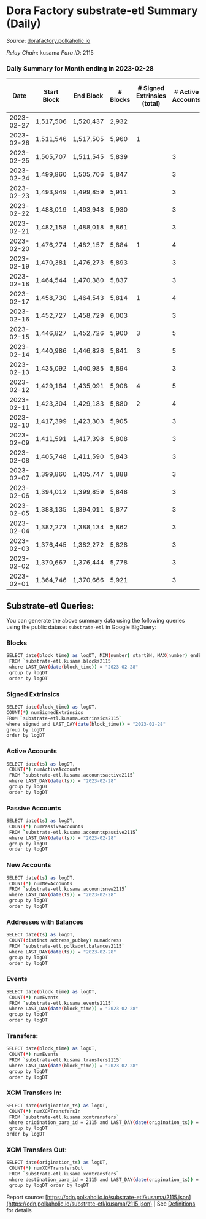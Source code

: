 # Dora Factory substrate-etl Summary (Daily)

_Source_: [dorafactory.polkaholic.io](https://dorafactory.polkaholic.io)

*Relay Chain*: kusama
*Para ID*: 2115



### Daily Summary for Month ending in 2023-02-28


| Date | Start Block | End Block | # Blocks | # Signed Extrinsics (total) | # Active Accounts | # Passive | # New | # Addresses with Balances | # Events | # Transfers | # XCM Transfers In | # XCM Transfers Out | Issues | 
| ---- | ----------- | --------- | -------- | --------------------------- | ----------------- | --------- | ----- | ------------------------- | -------- | ----------- | ------------------ | ------------------- | ------ |
| 2023-02-27 | 1,517,506 | 1,520,437 | 2,932 |  |  |  |  |  | 5,865 |   |   |   |  |
| 2023-02-26 | 1,511,546 | 1,517,505 | 5,960 | 1 |  |  |  | 372 | 11,931 | 1  |   |   |  |
| 2023-02-25 | 1,505,707 | 1,511,545 | 5,839 |  | 3 |  |  | 372 | 11,681 |   |   |   |  |
| 2023-02-24 | 1,499,860 | 1,505,706 | 5,847 |  | 3 |  |  | 372 | 11,697 |   |   |   |  |
| 2023-02-23 | 1,493,949 | 1,499,859 | 5,911 |  | 3 |  |  | 372 | 11,826 |   |   |   |  |
| 2023-02-22 | 1,488,019 | 1,493,948 | 5,930 |  | 3 |  |  | 372 | 11,863 |   |   |   |  |
| 2023-02-21 | 1,482,158 | 1,488,018 | 5,861 |  | 3 |  |  | 372 | 11,725 |   |   |   |  |
| 2023-02-20 | 1,476,274 | 1,482,157 | 5,884 | 1 | 4 | 1 |  | 372 | 11,778 | 1  |   |   |  |
| 2023-02-19 | 1,470,381 | 1,476,273 | 5,893 |  | 3 |  |  | 372 | 11,790 |   |   |   |  |
| 2023-02-18 | 1,464,544 | 1,470,380 | 5,837 |  | 3 |  |  | 372 | 11,677 |   |   |   |  |
| 2023-02-17 | 1,458,730 | 1,464,543 | 5,814 | 1 | 4 | 1 |  | 372 | 11,638 | 1  |   |   |  |
| 2023-02-16 | 1,452,727 | 1,458,729 | 6,003 |  | 3 |  |  | 372 | 12,009 |   |   |   |  |
| 2023-02-15 | 1,446,827 | 1,452,726 | 5,900 | 3 | 5 | 1 |  | 372 | 11,825 | 3  |   |   |  |
| 2023-02-14 | 1,440,986 | 1,446,826 | 5,841 | 3 | 5 | 1 |  | 372 | 11,706 | 3  |   |   |  |
| 2023-02-13 | 1,435,092 | 1,440,985 | 5,894 |  | 3 |  |  | 372 | 11,791 |   |   |   |  |
| 2023-02-12 | 1,429,184 | 1,435,091 | 5,908 | 4 | 5 | 1 |  | 372 | 11,848 | 4  |   |   |  |
| 2023-02-11 | 1,423,304 | 1,429,183 | 5,880 | 2 | 4 | 1 |  | 372 | 11,777 | 2  |   |   |  |
| 2023-02-10 | 1,417,399 | 1,423,303 | 5,905 |  | 3 |  |  | 372 | 11,813 |   |   |   |  |
| 2023-02-09 | 1,411,591 | 1,417,398 | 5,808 |  | 3 |  |  | 372 | 11,619 |   |   |   |  |
| 2023-02-08 | 1,405,748 | 1,411,590 | 5,843 |  | 3 |  |  | 372 | 11,690 |   |   |   |  |
| 2023-02-07 | 1,399,860 | 1,405,747 | 5,888 |  | 3 |  |  | 372 | 11,779 |   |   |   |  |
| 2023-02-06 | 1,394,012 | 1,399,859 | 5,848 |  | 3 |  |  | 372 | 11,699 |   |   |   |  |
| 2023-02-05 | 1,388,135 | 1,394,011 | 5,877 |  | 3 |  |  | 372 | 11,757 |   |   |   |  |
| 2023-02-04 | 1,382,273 | 1,388,134 | 5,862 |  | 3 |  |  | 372 | 11,728 |   |   |   |  |
| 2023-02-03 | 1,376,445 | 1,382,272 | 5,828 |  | 3 |  |  | 372 | 11,659 |   |   |   |  |
| 2023-02-02 | 1,370,667 | 1,376,444 | 5,778 |  | 3 |  |  | 372 | 11,559 |   |   |   |  |
| 2023-02-01 | 1,364,746 | 1,370,666 | 5,921 |  | 3 |  |  | 372 | 11,845 |   |   |   |  |

## Substrate-etl Queries:
You can generate the above summary data using the following queries using the public dataset `substrate-etl` in Google BigQuery:

### Blocks
```bash
SELECT date(block_time) as logDT, MIN(number) startBN, MAX(number) endBN, COUNT(*) numBlocks 
 FROM `substrate-etl.kusama.blocks2115`  
 where LAST_DAY(date(block_time)) = "2023-02-28" 
 group by logDT 
 order by logDT
```

### Signed Extrinsics
```bash
SELECT date(block_time) as logDT, 
COUNT(*) numSignedExtrinsics 
FROM `substrate-etl.kusama.extrinsics2115`  
where signed and LAST_DAY(date(block_time)) = "2023-02-28" 
group by logDT 
order by logDT
```

### Active Accounts
```bash
SELECT date(ts) as logDT, 
 COUNT(*) numActiveAccounts 
 FROM `substrate-etl.kusama.accountsactive2115` 
 where LAST_DAY(date(ts)) = "2023-02-28" 
 group by logDT 
 order by logDT
```

### Passive Accounts
```bash
SELECT date(ts) as logDT, 
 COUNT(*) numPassiveAccounts 
 FROM `substrate-etl.kusama.accountspassive2115` 
 where LAST_DAY(date(ts)) = "2023-02-28" 
 group by logDT 
 order by logDT
```

### New Accounts
```bash
SELECT date(ts) as logDT, 
 COUNT(*) numNewAccounts 
 FROM `substrate-etl.kusama.accountsnew2115` 
 where LAST_DAY(date(ts)) = "2023-02-28" 
 group by logDT
 order by logDT
```

### Addresses with Balances
```bash
SELECT date(ts) as logDT,
 COUNT(distinct address_pubkey) numAddress 
 FROM `substrate-etl.polkadot.balances2115` 
 where LAST_DAY(date(ts)) = "2023-02-28" 
 group by logDT 
 order by logDT
```

### Events
```bash
SELECT date(block_time) as logDT, 
 COUNT(*) numEvents 
 FROM `substrate-etl.kusama.events2115` 
 where LAST_DAY(date(block_time)) = "2023-02-28" 
 group by logDT 
 order by logDT
```

### Transfers:
```bash
SELECT date(block_time) as logDT, 
 COUNT(*) numEvents 
 FROM `substrate-etl.kusama.transfers2115` 
 where LAST_DAY(date(block_time)) = "2023-02-28" 
 group by logDT 
 order by logDT
```

### XCM Transfers In:
```bash
SELECT date(origination_ts) as logDT, 
 COUNT(*) numXCMTransfersIn 
 FROM `substrate-etl.kusama.xcmtransfers` 
 where origination_para_id = 2115 and LAST_DAY(date(origination_ts)) = "2023-02-28" 
 group by logDT 
order by logDT
```

### XCM Transfers Out:
```bash
SELECT date(origination_ts) as logDT, 
 COUNT(*) numXCMTransfersOut 
 FROM `substrate-etl.kusama.xcmtransfers` 
 where destination_para_id = 2115 and LAST_DAY(date(origination_ts)) = "2023-02-28" 
 group by logDT order by logDT
```


Report source: [https://cdn.polkaholic.io/substrate-etl/kusama/2115.json](https://cdn.polkaholic.io/substrate-etl/kusama/2115.json) | See [Definitions](/DEFINITIONS.md) for details
